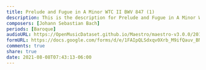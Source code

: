 ```yaml
---
title: Prelude and Fugue in A Minor WTC II BWV 847 (1)
description: This is the description for Prelude and Fugue in A Minor WTC II BWV 847 by Johann Sebastian Bach
composers: [Johann Sebastian Bach]
periods: [Baroque]
audioURL: https://OpenMusicDataset.github.io/Maestro/maestro-v3.0.0/2013/ORIG-MIDI_03_7_6_13_Group__MID--AUDIO_09_R1_2013_wav--1.midi
formURL: https://docs.google.com/forms/d/e/1FAIpQLSdxqv0Xrb_M9ifQauv_BNm3r6m7517iWVmKoPHTjA2HiUAYoQ/viewform
comments: true
share: true
date: 2021-08-08T07:43:13-06:00
---
```

